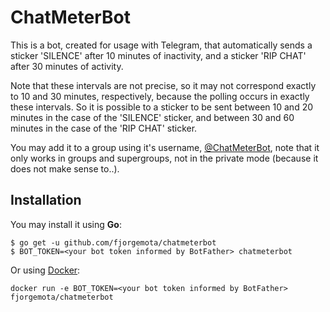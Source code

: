 # ChatMeterBot

This is a bot, created for usage with Telegram, that automatically sends a sticker 'SILENCE' after 10 minutes of inactivity, and a sticker 'RIP CHAT' after 30 minutes of activity.

Note that these intervals are not precise, so it may not correspond exactly to 10 and 30 minutes, respectively, because the polling occurs in exactly these intervals. So it is possible to a sticker to be sent between 10 and 20 minutes in the case of the 'SILENCE' sticker, and between 30 and 60 minutes in the case of the 'RIP CHAT' sticker.

You may add it to a group using it's username, [@ChatMeterBot](https://telegram.me/ChatMeterBot), note that it only works in groups and supergroups, not in the private mode (because it does not make sense to..).

## Installation

You may install it using **Go**:

```
$ go get -u github.com/fjorgemota/chatmeterbot
$ BOT_TOKEN=<your bot token informed by BotFather> chatmeterbot
```

Or using [Docker](http://docker.com):

```
docker run -e BOT_TOKEN=<your bot token informed by BotFather> fjorgemota/chatmeterbot
```
